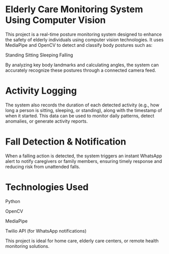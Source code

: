 # Elderly Care Monitoring System Using Computer Vision

This project is a real-time posture monitoring system designed to enhance the safety of elderly individuals using computer vision technologies. It uses MediaPipe and OpenCV to detect and classify body postures such as:

Standing
Sitting
Sleeping
Falling

By analyzing key body landmarks and calculating angles, the system can accurately recognize these postures through a connected camera feed.

# Activity Logging
The system also records the duration of each detected activity (e.g., how long a person is sitting, sleeping, or standing), along with the timestamp of when it started. This data can be used to monitor daily patterns, detect anomalies, or generate activity reports.

# Fall Detection & Notification
When a falling action is detected, the system triggers an instant WhatsApp alert to notify caregivers or family members, ensuring timely response and reducing risk from unattended falls.

# Technologies Used
Python

OpenCV

MediaPipe

Twilio API (for WhatsApp notifications)

This project is ideal for home care, elderly care centers, or remote health monitoring solutions.
